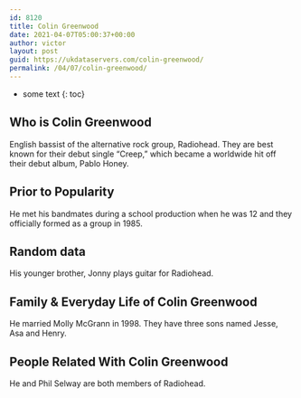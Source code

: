 ```yaml
---
id: 8120
title: Colin Greenwood
date: 2021-04-07T05:00:37+00:00
author: victor
layout: post
guid: https://ukdataservers.com/colin-greenwood/
permalink: /04/07/colin-greenwood/
---
```


* some text
{: toc}


## Who is Colin Greenwood



English bassist of the alternative rock group, Radiohead. They are best known for their debut single &#8220;Creep,&#8221; which became a worldwide hit off their debut album, Pablo Honey.

                
                
                
## Prior to Popularity



He met his bandmates during a school production when he was 12 and they officially formed as a group in 1985.

                
                
                
## Random data



His younger brother, Jonny plays guitar for Radiohead.

                
                
                
## Family & Everyday Life of Colin Greenwood



He married Molly McGrann in 1998. They have three sons named Jesse, Asa and Henry.

                
                
                
## People Related With Colin Greenwood



He and Phil Selway are both members of Radiohead.

                
              
            
          
          
          